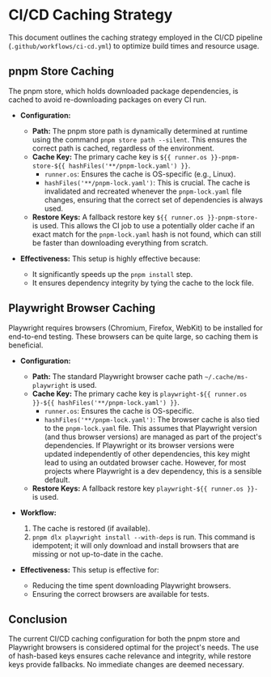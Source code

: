 # CI/CD Caching Strategy

This document outlines the caching strategy employed in the CI/CD pipeline (`.github/workflows/ci-cd.yml`) to optimize build times and resource usage.

## pnpm Store Caching

The pnpm store, which holds downloaded package dependencies, is cached to avoid re-downloading packages on every CI run.

-   **Configuration:**
    -   **Path:** The pnpm store path is dynamically determined at runtime using the command `pnpm store path --silent`. This ensures the correct path is cached, regardless of the environment.
    -   **Cache Key:** The primary cache key is `${{ runner.os }}-pnpm-store-${{ hashFiles('**/pnpm-lock.yaml') }}`.
        -   `runner.os`: Ensures the cache is OS-specific (e.g., Linux).
        -   `hashFiles('**/pnpm-lock.yaml')`: This is crucial. The cache is invalidated and recreated whenever the `pnpm-lock.yaml` file changes, ensuring that the correct set of dependencies is always used.
    -   **Restore Keys:** A fallback restore key `${{ runner.os }}-pnpm-store-` is used. This allows the CI job to use a potentially older cache if an exact match for the `pnpm-lock.yaml` hash is not found, which can still be faster than downloading everything from scratch.

-   **Effectiveness:** This setup is highly effective because:
    -   It significantly speeds up the `pnpm install` step.
    -   It ensures dependency integrity by tying the cache to the lock file.

## Playwright Browser Caching

Playwright requires browsers (Chromium, Firefox, WebKit) to be installed for end-to-end testing. These browsers can be quite large, so caching them is beneficial.

-   **Configuration:**
    -   **Path:** The standard Playwright browser cache path `~/.cache/ms-playwright` is used.
    -   **Cache Key:** The primary cache key is `playwright-${{ runner.os }}-${{ hashFiles('**/pnpm-lock.yaml') }}`.
        -   `runner.os`: Ensures the cache is OS-specific.
        -   `hashFiles('**/pnpm-lock.yaml')`: The browser cache is also tied to the `pnpm-lock.yaml` file. This assumes that Playwright version (and thus browser versions) are managed as part of the project's dependencies. If Playwright or its browser versions were updated independently of other dependencies, this key might lead to using an outdated browser cache. However, for most projects where Playwright is a dev dependency, this is a sensible default.
    -   **Restore Keys:** A fallback restore key `playwright-${{ runner.os }}-` is used.

-   **Workflow:**
    1.  The cache is restored (if available).
    2.  `pnpm dlx playwright install --with-deps` is run. This command is idempotent; it will only download and install browsers that are missing or not up-to-date in the cache.

-   **Effectiveness:** This setup is effective for:
    -   Reducing the time spent downloading Playwright browsers.
    -   Ensuring the correct browsers are available for tests.

## Conclusion

The current CI/CD caching configuration for both the pnpm store and Playwright browsers is considered optimal for the project's needs. The use of hash-based keys ensures cache relevance and integrity, while restore keys provide fallbacks. No immediate changes are deemed necessary.
